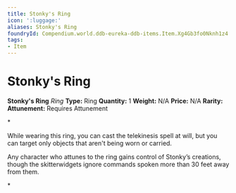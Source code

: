 ```yaml
---
title: Stonky's Ring
icon: ':luggage:'
aliases: Stonky's Ring
foundryId: Compendium.world.ddb-eureka-ddb-items.Item.Xg4Gb3fo0Nknh1z4
tags:
- Item
---
```


# Stonky's Ring

**Stonky's Ring**
_Ring_
**Type:** Ring
**Quantity:** 1
**Weight:** N/A
**Price:** N/A
**Rarity:** 
**Attunement:** Requires Attunement

*<p>While wearing this ring, you can cast the telekinesis spell at will, but you can target only objects that aren't being worn or carried.

Any character who attunes to the ring gains control of Stonky’s creations, though the skitterwidgets ignore commands spoken more than 30 feet away from them.</p>*